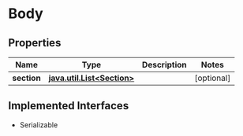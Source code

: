 

# Body


## Properties

Name | Type | Description | Notes
------------ | ------------- | ------------- | -------------
**section** | [**java.util.List&lt;Section&gt;**](Section.md) |  |  [optional]


## Implemented Interfaces

* Serializable


